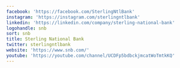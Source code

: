 ```yaml
---
facebook: 'https://facebook.com/SterlingNtlBank'
instagram: 'https://instagram.com/sterlingntlbank'
linkedin: 'https://linkedin.com/company/sterling-national-bank'
logohandle: snb
sort: snb
title: Sterling National Bank
twitter: sterlingntlbank
website: 'https://www.snb.com/'
youtube: 'https://youtube.com/channel/UCDFp5bdbckjmcatWoTmtkKQ'
---
```

